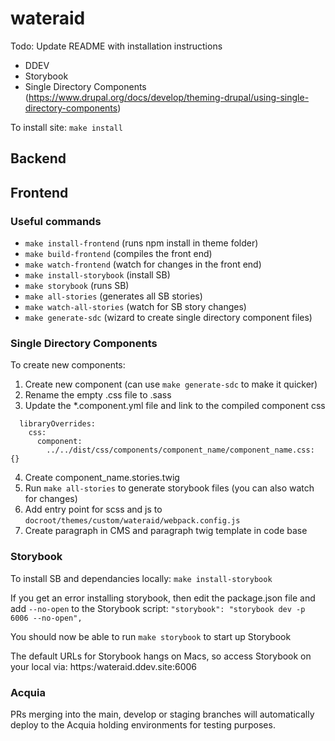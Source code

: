# wateraid

Todo: Update README with installation instructions

* DDEV
* Storybook
* Single Directory Components (https://www.drupal.org/docs/develop/theming-drupal/using-single-directory-components)


To install site: `make install`

## Backend


## Frontend

### Useful commands
* `make install-frontend` (runs npm install in theme folder)
* `make build-frontend` (compiles the front end)
* `make watch-frontend` (watch for changes in the front end)
* `make install-storybook` (install SB)
* `make storybook` (runs SB)
* `make all-stories` (generates all SB stories)
* `make watch-all-stories` (watch for SB story changes)
* `make generate-sdc` (wizard to create single directory component files)

### Single Directory Components

To create new components:

1) Create new component (can use `make generate-sdc` to make it quicker)
2) Rename the empty .css file to .sass
3) Update the *.component.yml file and link to the compiled component css
```
  libraryOverrides:
    css:
      component:
        ../../dist/css/components/component_name/component_name.css: {}
```
4) Create component_name.stories.twig
5) Run `make all-stories` to generate storybook files (you can also watch for changes)
5) Add entry point for scss and js to `docroot/themes/custom/wateraid/webpack.config.js`
6) Create paragraph in CMS and paragraph twig template in code base



### Storybook

To install SB and dependancies locally: `make install-storybook`

If you get an error installing storybook, then edit the package.json file and add `--no-open` to the Storybook script:
`"storybook": "storybook dev -p 6006 --no-open",`

You should now be able to run `make storybook` to start up Storybook

The default URLs for Storybook hangs on Macs, so access Storybook on your local via:
https:/wateraid.ddev.site:6006

### Acquia
PRs merging into the main, develop or staging branches will automatically deploy to the Acquia holding environments for
testing purposes.
